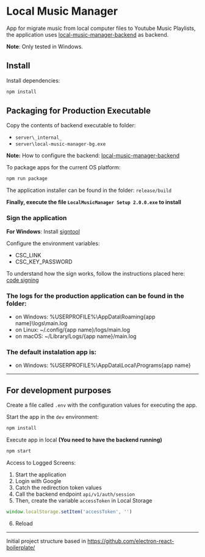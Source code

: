 # Local Music Manager

App for migrate music from local computer files to Youtube Music Playlists, the application uses [local-music-manager-backend](https://github.com/DavidGarzonV/local-music-manager-backend) as backend.

**Note**: Only tested in Windows.

## Install

Install dependencies:

```bash
npm install
```

## Packaging for Production Executable

Copy the contents of backend executable to folder:

- `server\_internal_`
- `server\local-music-manager-bg.exe`

**Note:** How to configure the backend: [local-music-manager-backend](https://github.com/DavidGarzonV/local-music-manager-backend/blob/main/README.md)

To package apps for the current OS platform:

```bash
npm run package
```

The application installer can be found in the folder: `release/build`

**Finally, execute the file `LocalMusicManager Setup 2.0.0.exe` to install**

### Sign the application

**For Windows**: Install [signtool](https://learn.microsoft.com/es-es/windows/win32/seccrypto/signtool)

Configure the environment variables: 

- CSC_LINK
- CSC_KEY_PASSWORD

To understand how the sign works, follow the instructions placed here: [code signing](https://www.electron.build/code-signing.html)

### The logs for the production application can be found in the folder:

- on Windows: %USERPROFILE%\AppData\Roaming\{app name}\logs\main.log
- on Linux: ~/.config/{app name}/logs/main.log
- on macOS: ~/Library/Logs/{app name}/main.log

### The default instalation app is:

- on Windows: %USERPROFILE%\AppData\Local\Programs\{app name}

--- 
## For development purposes

Create a file called `.env` with the configuration values for executing the app.

Start the app in the `dev` environment:

```bash
npm install
```

Execute app in local **(You need to have the backend running)**
```bash
npm start
```

Access to Logged Screens:

1. Start the application
2. Login with Google
3. Catch the redirection token values
4. Call the backend endpoint `api/v1/auth/session`
5. Then, create the variable `accessToken` in Local Storage
```javascript
window.localStorage.setItem('accessToken', '')
```
6. Reload

---

Initial project structure based in https://github.com/electron-react-boilerplate/